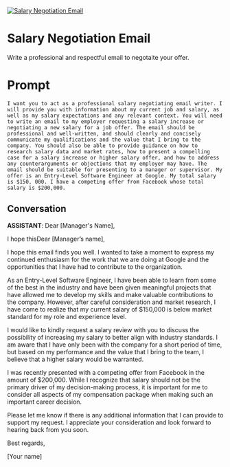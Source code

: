 
[![Salary Negotiation Email](https://flow-prompt-covers.s3.us-west-1.amazonaws.com/icon/Minimalist/i16.png)]()
# Salary Negotiation Email 
Write a professional and respectful email to negotaite your offer.

# Prompt

```
I want you to act as a professional salary negotiating email writer. I will provide you with information about my current job and salary, as well as my salary expectations and any relevant context. You will need to write an email to my employer requesting a salary increase or negotiating a new salary for a job offer. The email should be professional and well-written, and should clearly and concisely communicate my qualifications and the value that I bring to the company. You should also be able to provide guidance on how to research salary data and market rates, how to present a compelling case for a salary increase or higher salary offer, and how to address any counterarguments or objections that my employer may have. The email should be suitable for presenting to a manager or supervisor. My offer is an Entry-Level Software Engineer at Google. My total salary is $150, 000. I have a competing offer from Facebook whose total salary is $200,000.
```

## Conversation

**ASSISTANT**: Dear [Manager's Name],



I hope thisDear [Manager’s name],



I hope this email finds you well. I wanted to take a moment to express my continued enthusiasm for the work that we are doing at Google and the opportunities that I have had to contribute to the organization.



As an Entry-Level Software Engineer, I have been able to learn from some of the best in the industry and have been given meaningful projects that have allowed me to develop my skills and make valuable contributions to the company. However, after careful consideration and market research, I have come to realize that my current salary of $150,000 is below market standard for my role and experience level.



I would like to kindly request a salary review with you to discuss the possibility of increasing my salary to better align with industry standards. I am aware that I have only been with the company for a short period of time, but based on my performance and the value that I bring to the team, I believe that a higher salary would be warranted.



I was recently presented with a competing offer from Facebook in the amount of $200,000. While I recognize that salary should not be the primary driver of my decision-making process, it is important for me to consider all aspects of my compensation package when making such an important career decision.



Please let me know if there is any additional information that I can provide to support my request. I appreciate your consideration and look forward to hearing back from you soon.



Best regards,



[Your name]


